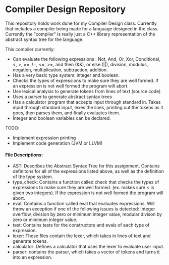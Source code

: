 # Compiler Design Repository
This repository holds work done for my Compiler Design class. Currently that includes a compiler being made for a language designed in the class. Currently the "compiler" is really just a C++ library representation of the abstract syntax tree for the language.

This compiler currently:
* Can evaluate the following expressions : Not, And, Or, Xor, Conditional, <, >, ==, !=, <=, >=, and then (&&), or else (||), division, modulus, negation, multiplication, subtraction, addition.
* Has a very basic type system: integer and boolean.
* Checks the types of expressions to make sure they are well formed. If an expression is not well formed the program will abort.
* Use lexical analysis to generate tokens from lines of text (source code)
* Uses a parser to generate abstract syntax trees
* Has a calculator program that accepts input through standard in. Takes input through standard input, lexes the lines, printing out the tokens as it goes, then parses them, and finally evaluates them.
* Integer and boolean variables can be declared.

TODO:
* Implement expression printing
* Implement code generation (JVM or LLVM)

#### File Descriptions:

* AST: Describes the Abstract Syntax Tree for this assignment. Contains definitons for all of the expressions listed above, as well as the definition of the type system.
* type_check: Contains a function called check that checks the types of expressions to make sure they are well formed. (ex. makes sure < is given two integers). If the expression is not well formed the program will abort.
* eval: Contains a function called eval that evaluates expressions. Will throw an exception if one of the following issues is detected: Integer overflow, division by zero or minimum integer value, modular divison by zero or minimum integer value.
* test: Contains tests for the constructors and evals of each type of expression.
* lexer: These files contain the lexer, which takes in lines of text and generate tokens.
* calculator: Defines a calculator that uses the lexer to evaluate user input.
* parser: contains the parser, which takes a vector of tokens and turns it into an expression.
